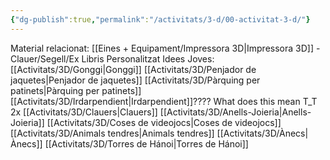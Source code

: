 ```yaml
---
{"dg-publish":true,"permalink":"/activitats/3-d/00-activitat-3-d/"}
---
```


Material relacionat: [[Eines + Equipament/Impressora 3D\|Impressora 3D]]
        - Clauer/Segell/Ex Libris Personalitzat
Idees Joves:
[[Activitats/3D/Gonggi\|Gonggi]]
[[Activitats/3D/Penjador de jaquetes\|Penjador de jaquetes]]
[[Activitats/3D/Pàrquing per patinets\|Pàrquing per patinets]]
[[Activitats/3D/Irdarpendient\|Irdarpendient]]???? What does this mean T_T
2x [[Activitats/3D/Clauers\|Clauers]]
[[Activitats/3D/Anells-Joieria\|Anells-Joieria]]
[[Activitats/3D/Coses de videojocs\|Coses de videojocs]]
[[Activitats/3D/Animals tendres\|Animals tendres]]
[[Activitats/3D/Ànecs\|Ànecs]]
[[Activitats/3D/Torres de Hánoi\|Torres de Hánoi]]

